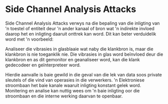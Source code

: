 # Side Channel Analysis Attacks

Side Channel Analysis Attacks verwys na die bepaling van die inligting van 'n toestel of entiteit deur 'n ander kanaal of bron wat 'n indirekte invloed daarop het en inligting daaruit onttrek kan word. Dit kan beter verduidelik word met 'n voorbeeld:

Analiseer die vibrasies in glasblaaie wat naby die klankbron is, maar die klankbron is nie toeganklik nie. Die vibrasies in glas word beïnvloed deur die klankbron en as dit gemonitor en geanaliseer word, kan die klank gedecodeer en geïnterpreteer word.

Hierdie aanvalle is baie gewild in die geval van die lek van data soos private sleutels of die vind van operasies in die verwerkers. 'n Elektroniese stroombaan het baie kanale waaruit inligting konstant gelek word. Monitering en analise kan nuttig wees om 'n baie inligting oor die stroombaan en die interne werking daarvan te openbaar.
